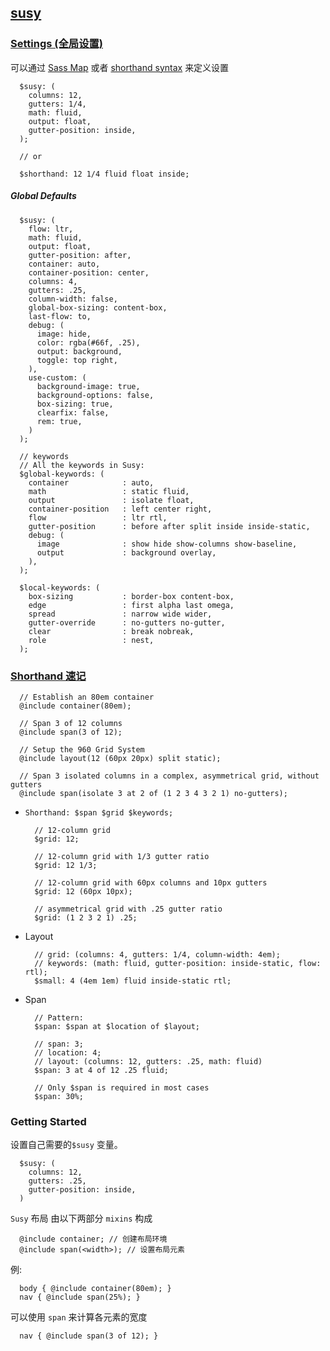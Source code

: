 [susy](http://susydocs.oddbird.net/en/latest/)
---

### [Settings (全局设置)](http://susydocs.oddbird.net/en/latest/settings/)
  
  可以通过 [Sass Map](http://www.w3cplus.com/preprocessor/sass-maps.html) 或者 [shorthand syntax](http://susydocs.oddbird.net/en/latest/shorthand/) 来定义设置

  ```
    $susy: (
      columns: 12,
      gutters: 1/4,
      math: fluid,
      output: float,
      gutter-position: inside,
    );

    // or

    $shorthand: 12 1/4 fluid float inside;
  ```

##### Global Defaults
  ```
    $susy: (
      flow: ltr,
      math: fluid,
      output: float,
      gutter-position: after,
      container: auto,
      container-position: center,
      columns: 4,
      gutters: .25,
      column-width: false,
      global-box-sizing: content-box,
      last-flow: to,
      debug: (
        image: hide,
        color: rgba(#66f, .25),
        output: background,
        toggle: top right,
      ),
      use-custom: (
        background-image: true,
        background-options: false,
        box-sizing: true,
        clearfix: false,
        rem: true,
      )
    );
  ```


  ```
    // keywords
    // All the keywords in Susy:
    $global-keywords: (
      container            : auto,
      math                 : static fluid,
      output               : isolate float,
      container-position   : left center right,
      flow                 : ltr rtl,
      gutter-position      : before after split inside inside-static,
      debug: (
        image              : show hide show-columns show-baseline,
        output             : background overlay,
      ),
    );

    $local-keywords: (
      box-sizing           : border-box content-box,
      edge                 : first alpha last omega,
      spread               : narrow wide wider,
      gutter-override      : no-gutters no-gutter,
      clear                : break nobreak,
      role                 : nest,
    );
  ```

### [Shorthand 速记](http://susydocs.oddbird.net/en/latest/shorthand/)

  ```
    // Establish an 80em container
    @include container(80em);

    // Span 3 of 12 columns
    @include span(3 of 12);

    // Setup the 960 Grid System
    @include layout(12 (60px 20px) split static);

    // Span 3 isolated columns in a complex, asymmetrical grid, without gutters
    @include span(isolate 3 at 2 of (1 2 3 4 3 2 1) no-gutters);
  ```

  
- `Shorthand: $span $grid $keywords;`

  ```
    // 12-column grid
    $grid: 12;

    // 12-column grid with 1/3 gutter ratio
    $grid: 12 1/3;

    // 12-column grid with 60px columns and 10px gutters
    $grid: 12 (60px 10px);

    // asymmetrical grid with .25 gutter ratio
    $grid: (1 2 3 2 1) .25;
  ```

- Layout

  ```
    // grid: (columns: 4, gutters: 1/4, column-width: 4em);
    // keywords: (math: fluid, gutter-position: inside-static, flow: rtl);
    $small: 4 (4em 1em) fluid inside-static rtl;
  ```

- Span

  ```
    // Pattern:
    $span: $span at $location of $layout;

    // span: 3;
    // location: 4;
    // layout: (columns: 12, gutters: .25, math: fluid)
    $span: 3 at 4 of 12 .25 fluid;

    // Only $span is required in most cases
    $span: 30%;
  ```



### Getting Started

设置自己需要的`$susy` 变量。

  ```
    $susy: (
      columns: 12,
      gutters: .25,
      gutter-position: inside,
    )
  ```


`Susy` 布局 由以下两部分 `mixins` 构成

  ```
    @include container; // 创建布局环境
    @include span(<width>); // 设置布局元素
  ```

例:

  ```
    body { @include container(80em); }
    nav { @include span(25%); }
  ```

可以使用 `span` 来计算各元素的宽度

  ```
    nav { @include span(3 of 12); }
  ```

